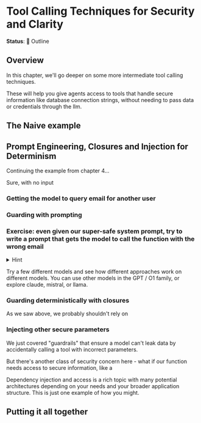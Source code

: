 # Tool Calling Techniques for Security and Clarity

**Status**: 💭 Outline 

## Overview

In this chapter, we'll go deeper on some more intermediate tool calling techniques.

These will help you give agents access to tools that handle secure information like
database connection strings, without needing to pass data or credentials through the llm.

## The Naive example

## Prompt Engineering, Closures and Injection for Determinism

Continuing the example from chapter 4...

Sure, with no input 

### Getting the model to query email for another user


### Guarding with prompting



### Exercise: even given our super-safe system prompt, try to write a prompt that gets the model to call the function with the wrong email

<details>
<summary>Hint</summary>
Here's some inspiration if you get stuck https://x.com/leastfavorite_/status/1570475633557348355/photo/2
</details>

Try a few different models and see how different approaches work on different models. You can use other models in the GPT / O1 family, or explore claude, mistral, or llama.

### Guarding deterministically with closures

As we saw above, we probably shouldn't rely on 

### Injecting other secure parameters

We just covered "guardrails" that ensure a model can't leak data by accidentally calling a tool with incorrect parameters.

But there's another class of security concern here - what if our function needs access to secure information, like a 

Dependency injection and access is a rich topic with many potential architectures depending on your needs and your broader application structure. This is just one example of how you might. 

## Putting it all together